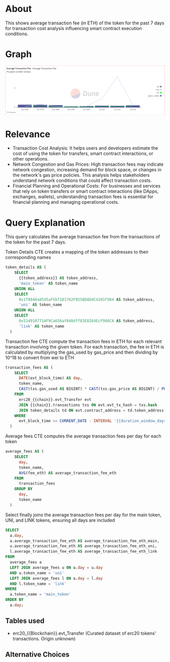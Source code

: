 # About

This shows average transaction fee (in ETH) of the token for the past 7 days for transaction cost analysis influencing smart contract execution conditions.

# Graph

![assetInfo](avg-transaction-fee.png)

# Relevance

- Transaction Cost Analysis: It helps users and developers estimate the cost of using the token for transfers, smart contract interactions, or other operations.
- Network Congestion and Gas Prices: High transaction fees may indicate network congestion, increasing demand for block space, or changes in the network's gas price policies. This analysis helps stakeholders understand network conditions that could affect transaction costs.
- Financial Planning and Operational Costs: For businesses and services that rely on token transfers or smart contract interactions (like DApps, exchanges, wallets), understanding transaction fees is essential for financial planning and managing operational costs.

# Query Explanation

This query calculates the average transaction fee from the transactions of the token for the past 7 days.

Token Details CTE creates a mapping of the token addresses to their corresponding names

```sql
token_details AS (
    SELECT
      {{token_address}} AS token_address,
      'main_token' AS token_name
    UNION ALL
    SELECT
      0x1f9840a85d5aF5bf1D1762F925BDADdC4201F984 AS token_address,
      'uni' AS token_name
    UNION ALL
    SELECT
      0x514910771AF9Ca656af840dff83E8264EcF986CA AS token_address,
      'link' AS token_name
  )
```

Transaction fee CTE compute the transaction fees in ETH for each relevant transaction involving the given token. For each transaction, the fee in ETH is calculated by multiplying the gas_used by gas_price and then dividing by 10^18 to convert from wei to ETH

```sql
transaction_fees AS (
    SELECT
      DATE(evt_block_time) AS day,
      token_name,
      CAST(txs.gas_used AS BIGINT) * CAST(txs.gas_price AS BIGINT) / POWER(10, 18) AS fee_eth
    FROM
      erc20_{{chain}}.evt_Transfer evt
      JOIN {{chain}}.transactions txs ON evt.evt_tx_hash = txs.hash
      JOIN token_details td ON evt.contract_address = td.token_address
    WHERE
      evt_block_time >= CURRENT_DATE - INTERVAL '{{duration_window_days}}' day
  )
```

Average fees CTE computes the average transaction fees per day for each token

```sql
average_fees AS (
    SELECT
      day,
      token_name,
      AVG(fee_eth) AS average_transaction_fee_eth
    FROM
      transaction_fees
    GROUP BY
      day,
      token_name
  )
```

Select finally joins the average transaction fees per day for the main token, UNI, and LINK tokens, ensuring all days are included

```sql
SELECT
  a.day,
  a.average_transaction_fee_eth AS average_transaction_fee_eth_main,
  u.average_transaction_fee_eth AS average_transaction_fee_eth_uni,
  l.average_transaction_fee_eth AS average_transaction_fee_eth_link
FROM
  average_fees a
  LEFT JOIN average_fees u ON a.day = u.day
  AND u.token_name = 'uni'
  LEFT JOIN average_fees l ON a.day = l.day
  AND l.token_name = 'link'
WHERE
  a.token_name = 'main_token'
ORDER BY
  a.day;
```

## Tables used

- erc20\_{{Blockchain}}.evt_Transfer (Curated dataset of erc20 tokens' transactions. Origin unknown)

## Alternative Choices
